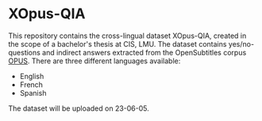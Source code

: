 # XOpus-QIA

This repository contains the cross-lingual dataset XOpus-QIA, created in the scope of a bachelor's thesis at CIS, LMU. 
The dataset contains yes/no-questions and indirect answers extracted from the OpenSubtitles corpus [OPUS](https://opus.nlpl.eu/OpenSubtitles-v2018.php).
There are three different languages available:
- English
- French 
- Spanish


The dataset will be uploaded on 23-06-05.
